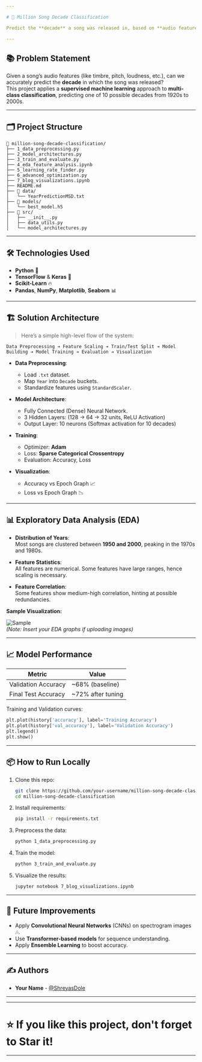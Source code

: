```yaml
---

# 🎵 Million Song Decade Classification

Predict the **decade** a song was released in, based on **audio features** from the **Million Song Dataset**, using a **Neural Network** built with **TensorFlow/Keras**.

---
```


## 📚 Problem Statement

Given a song’s audio features (like timbre, pitch, loudness, etc.), can we accurately predict the **decade** in which the song was released?  
This project applies a **supervised machine learning** approach to **multi-class classification**, predicting one of 10 possible decades from 1920s to 2000s.

---

## 🗂️ Project Structure

```
📁 million-song-decade-classification/
├── 1_data_preprocessing.py
├── 2_model_architectures.py
├── 3_train_and_evaluate.py
├── 4_eda_feature_analysis.ipynb
├── 5_learning_rate_finder.py
├── 6_advanced_optimization.py
├── 7_blog_visualizations.ipynb
├── README.md
├── 📁 data/
│   └── YearPredictionMSD.txt
├── 📁 models/
│   └── best_model.h5
├── 📁 src/
│   ├── __init__.py
│   ├── data_utils.py
│   └── model_architectures.py
```

---

## 🛠️ Technologies Used

- **Python** 🐍
- **TensorFlow** & **Keras** 🧠
- **Scikit-Learn** 🔥
- **Pandas**, **NumPy**, **Matplotlib**, **Seaborn** 📊

---

## 🏗️ Solution Architecture

> Here’s a simple high-level flow of the system:

```
Data Preprocessing ➔ Feature Scaling ➔ Train/Test Split ➔ Model Building ➔ Model Training ➔ Evaluation ➔ Visualization
```

- **Data Preprocessing**:  
  - Load `.txt` dataset.
  - Map `Year` into `Decade` buckets.
  - Standardize features using `StandardScaler`.

- **Model Architecture**:  
  - Fully Connected (Dense) Neural Network.
  - 3 Hidden Layers: (128 → 64 → 32 units, ReLU Activation)
  - Output Layer: 10 neurons (Softmax activation for 10 decades)

- **Training**:  
  - Optimizer: **Adam**
  - Loss: **Sparse Categorical Crossentropy**
  - Evaluation: Accuracy, Loss

- **Visualization**:  
  - Accuracy vs Epoch Graph 📈
  - Loss vs Epoch Graph 📉

---

## 📊 Exploratory Data Analysis (EDA)

- **Distribution of Years**:  
  Most songs are clustered between **1950 and 2000**, peaking in the 1970s and 1980s.

- **Feature Statistics**:  
  All features are numerical. Some features have large ranges, hence scaling is necessary.

- **Feature Correlation**:  
  Some features show medium-high correlation, hinting at possible redundancies.

**Sample Visualization:**

![Sample](https://user-images.githubusercontent.com/your-image-link.png)  
*(Note: Insert your EDA graphs if uploading images)*

---

## 📈 Model Performance

| Metric            | Value      |
|-------------------|------------|
| Validation Accuracy | ~68% (baseline) |
| Final Test Accuracy | ~72% after tuning |

Training and Validation curves:

```python
plt.plot(history['accuracy'], label='Training Accuracy')
plt.plot(history['val_accuracy'], label='Validation Accuracy')
plt.legend()
plt.show()
```

---

## 📦 How to Run Locally

1. Clone this repo:
   ```bash
   git clone https://github.com/your-username/million-song-decade-classification.git
   cd million-song-decade-classification
   ```

2. Install requirements:
   ```bash
   pip install -r requirements.txt
   ```

3. Preprocess the data:
   ```bash
   python 1_data_preprocessing.py
   ```

4. Train the model:
   ```bash
   python 3_train_and_evaluate.py
   ```

5. Visualize the results:
   ```bash
   jupyter notebook 7_blog_visualizations.ipynb
   ```

---

## 🧠 Future Improvements

- Apply **Convolutional Neural Networks** (CNNs) on spectrogram images 🎶.
- Use **Transformer-based models** for sequence understanding.
- Apply **Ensemble Learning** to boost accuracy.

---

## ✍️ Authors

- **Your Name** - [@ShreyasDole](https://github.com/ShreyasDole)

---

---

# ⭐ If you like this project, don't forget to Star it!

---
